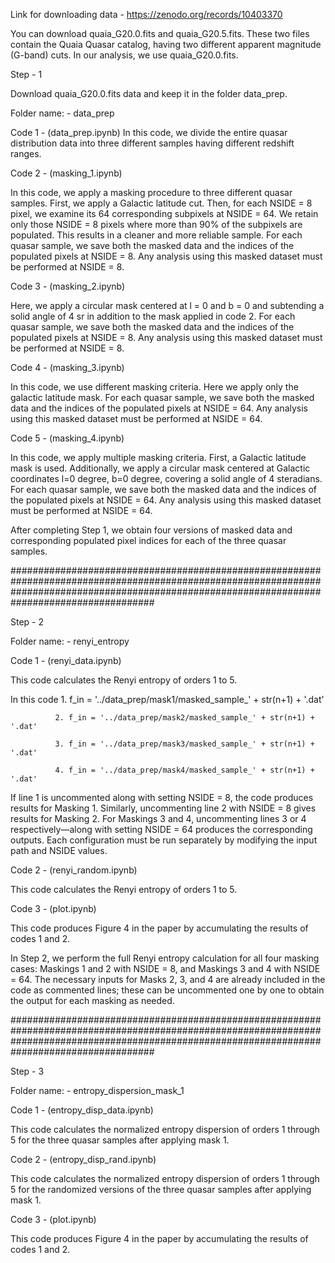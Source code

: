 Link for downloading data - https://zenodo.org/records/10403370

You can download quaia_G20.0.fits and quaia_G20.5.fits.
These two files contain the Quaia Quasar catalog, having two different apparent magnitude (G-band) cuts. In our analysis, we use quaia_G20.0.fits.

Step - 1 

Download quaia_G20.0.fits data and keep it in the folder data_prep.


Folder name: - data_prep

Code 1 -  (data_prep.ipynb)
In this code, we divide the entire quasar distribution data into three different samples having different redshift ranges. 

Code 2 - (masking_1.ipynb)

In this code, we apply a masking procedure to three different quasar samples. First, we apply a Galactic latitude cut. Then, for each NSIDE = 8 pixel, we examine its 64 corresponding subpixels at NSIDE = 64. We retain only those NSIDE = 8 pixels where more than 90% of the subpixels are populated. This results in a cleaner and more reliable sample.
For each quasar sample, we save both the masked data and the indices of the populated pixels at NSIDE = 8.
Any analysis using this masked dataset must be performed at NSIDE = 8.

Code 3 - (masking_2.ipynb)

Here, we apply a circular mask centered at l = 0 and b = 0 and subtending a solid angle of 4 sr in addition to the mask applied in code 2.
For each quasar sample, we save both the masked data and the indices of the populated pixels at NSIDE = 8.
Any analysis using this masked dataset must be performed at NSIDE = 8.

Code 4 - (masking_3.ipynb)

In this code, we use different masking criteria. Here we apply only the galactic latitude mask. For each quasar sample, we save both the masked data and the indices of the populated pixels at NSIDE = 64.
Any analysis using this masked dataset must be performed at NSIDE = 64.


Code 5 - (masking_4.ipynb)

In this code, we apply multiple masking criteria. First, a Galactic latitude mask is used. Additionally, we apply a circular mask centered at Galactic coordinates l=0 degree, b=0 degree, covering a solid angle of 4 steradians.
For each quasar sample, we save both the masked data and the indices of the populated pixels at NSIDE = 64. Any analysis using this masked dataset must be performed at NSIDE = 64.


After completing Step 1, we obtain four versions of masked data and corresponding populated pixel indices for each of the three quasar samples.

##################################################################################################################################################################################################


Step - 2

Folder name: - renyi_entropy

Code 1 -  (renyi_data.ipynb)

This code calculates the Renyi entropy of orders 1 to 5.

In this code  1. f_in = '../data_prep/mask1/masked_sample_' + str(n+1) + '.dat'

              2. f_in = '../data_prep/mask2/masked_sample_' + str(n+1) + '.dat'
              
              3. f_in = '../data_prep/mask3/masked_sample_' + str(n+1) + '.dat'
              
              4. f_in = '../data_prep/mask4/masked_sample_' + str(n+1) + '.dat'
              
If line 1 is uncommented along with setting NSIDE = 8, the code produces results for Masking 1. Similarly, uncommenting line 2 with NSIDE = 8 gives results for Masking 2. For Maskings 3 and 4, uncommenting lines 3 or 4 respectively—along with setting NSIDE = 64 produces the corresponding outputs. Each configuration must be run separately by modifying the input path and NSIDE values. 

Code 2 -  (renyi_random.ipynb)

This code calculates the Renyi entropy of orders 1 to 5.

Code 3 - (plot.ipynb)

This code produces Figure 4 in the paper by accumulating the results of codes 1 and 2.


In Step 2, we perform the full Renyi entropy calculation for all four masking cases: Maskings 1 and 2 with NSIDE = 8, and Maskings 3 and 4 with NSIDE = 64. The necessary inputs for Masks 2, 3, and 4 are already included in the code as commented lines; these can be uncommented one by one to obtain the output for each masking as needed. 


##################################################################################################################################################################################################



Step - 3

Folder name: - entropy_dispersion_mask_1

Code 1 -  (entropy_disp_data.ipynb)

This code calculates the normalized entropy dispersion of orders 1 through 5 for the three quasar samples after applying mask 1.


Code 2 -  (entropy_disp_rand.ipynb)

This code calculates the normalized entropy dispersion of orders 1 through 5 for the randomized versions of the three quasar samples after applying mask 1.

Code 3 - (plot.ipynb)

This code produces Figure 4 in the paper by accumulating the results of codes 1 and 2.


